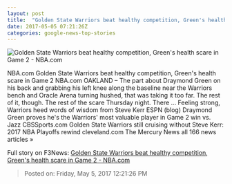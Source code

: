 ```yaml
---
layout: post
title:  "Golden State Warriors beat healthy competition, Green's health scare in Game 2 - NBA.com"
date: 2017-05-05 07:21:26Z
categories: google-news-top-stories
---
```


![Golden State Warriors beat healthy competition, Green's health scare in Game 2 - NBA.com](https://cdn.nba.net/nba-drupal-prod/styles/landscape/http/nba.cdn.turner.com/nba/big/video/2017/05/05/4f74be52-09cd-48ba-b35a-2de1e17baa84.nba_1_1280x720.jpg?itok=HGzsfUMT)

NBA.com Golden State Warriors beat healthy competition, Green's health scare in Game 2 NBA.com OAKLAND – The part about Draymond Green on his back and grabbing his left knee along the baseline near the Warriors bench and Oracle Arena turning hushed, that was taking it too far. The rest of it, though. The rest of the scare Thursday night. There ... Feeling strong, Warriors heed words of wisdom from Steve Kerr ESPN (blog) Draymond Green proves he's the Warriors' most valuable player in Game 2 win vs. Jazz CBSSports.com Golden State Warriors still cruising without Steve Kerr: 2017 NBA Playoffs rewind cleveland.com The Mercury News all 166 news articles »


Full story on F3News: [Golden State Warriors beat healthy competition, Green's health scare in Game 2 - NBA.com](http://www.f3nws.com/n/eV3JMH)

> Posted on: Friday, May 5, 2017 12:21:26 PM
